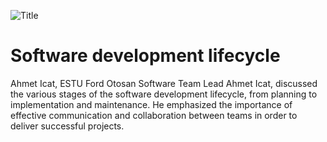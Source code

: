 ![Title](image2)

# Software development lifecycle

Ahmet Icat, ESTU Ford Otosan Software Team Lead Ahmet Icat, discussed the various stages of the software development lifecycle, from planning to implementation and maintenance. He emphasized the importance of effective communication and collaboration between teams in order to deliver successful projects.